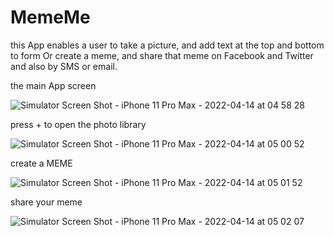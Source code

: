 # MemeMe
this  App enables a user to take a picture, and add text at the top and bottom to form Or create a meme, 
and share that meme on Facebook and Twitter and also by SMS or email.


the main App screen 

![Simulator Screen Shot - iPhone 11 Pro Max - 2022-04-14 at 04 58 28](https://user-images.githubusercontent.com/57073911/163299340-cd34cdf4-5401-4398-bf58-b299f539e87c.png)

press + to open  the photo library

![Simulator Screen Shot - iPhone 11 Pro Max - 2022-04-14 at 05 00 52](https://user-images.githubusercontent.com/57073911/163299658-ee1ec326-84c4-41f9-8005-1ea7bb968d22.png)

create  a MEME

![Simulator Screen Shot - iPhone 11 Pro Max - 2022-04-14 at 05 01 52](https://user-images.githubusercontent.com/57073911/163299799-65f7f5c2-4db8-4f45-be7e-1dac3e305450.png)

share your meme

![Simulator Screen Shot - iPhone 11 Pro Max - 2022-04-14 at 05 02 07](https://user-images.githubusercontent.com/57073911/163299936-71df5c0d-b774-4613-92e0-da329c5d44f9.png)
